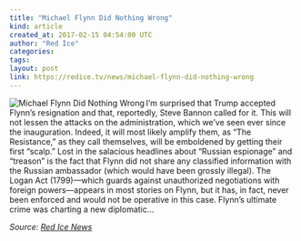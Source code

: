 ```yaml
---
title: "Michael Flynn Did Nothing Wrong"
kind: article
created_at: 2017-02-15 04:54:00 UTC
author: "Red Ice"
categories: 
tags: 
layout: post
link: https://redice.tv/news/michael-flynn-did-nothing-wrong
---
```



<!--
   Michael Flynn Did Nothing Wrong             # => "I Made a Pretty Gem - Planet.rb"
   https://redice.tv/news/michael-flynn-did-nothing-wrong               # => "http://poteland.com/blog/i-made-a-pretty-gem-planet-dot-rb/"
   2017-02-15 04:54:00 UTC              # => "2012-04-14 05:17:00 UTC"
   &lt;img align=&quot;left&quot; alt=&quot;Michael Flynn Did Nothing Wrong&quot; src=&quot;https://rdice.net/a/c/n/17/02150553-michael_flynn232.9cd7b47f.jpg&quot;&gt; I’m surprised that Trump accepted Flynn’s resignation and that, reportedly, Steve Bannon called for it. This will not lessen the attacks on the administration, which we’ve seen ever since the inauguration. Indeed, it will most likely amplify them, as “The Resistance,” as they call themselves, will be emboldened by getting their first “scalp.” Lost in the salacious headlines about “Russian espionage” and “treason” is the fact that Flynn did not share any classified information with the Russian ambassador (which would have been grossly illegal). The Logan Act (1799)—which guards against unauthorized negotiations with foreign powers—appears in most stories on Flynn, but it has, in fact, never been enforced and would not be operative in this case. Flynn’s ultimate crime was charting a new diplomatic…           # => "I’ve been hurting to write this ever since we had the idea of creating a Planet for Cubox..." (Continued)
   Red Ice News              # => "This is where I tell you stuff"
   red-ice-news              # => "this-is-where-i-tell-you-stuff"
   https://redice.tv/news               # => "http://poteland.com/articles"
           # => "programming planet"
                 # => "go ruby jekyll"
                 # => "http://poteland.com/images/site-logo.png"
   Red Ice                 # => "Pablo Astigarraga"
                   # => "poteland"
   http://twitter.com/            # => "http://twitter.com/poteland" -->
<img align="left" alt="Michael Flynn Did Nothing Wrong" src="https://rdice.net/a/c/n/17/02150553-michael_flynn232.9cd7b47f.jpg"> I’m surprised that Trump accepted Flynn’s resignation and that, reportedly, Steve Bannon called for it. This will not lessen the attacks on the administration, which we’ve seen ever since the inauguration. Indeed, it will most likely amplify them, as “The Resistance,” as they call themselves, will be emboldened by getting their first “scalp.” Lost in the salacious headlines about “Russian espionage” and “treason” is the fact that Flynn did not share any classified information with the Russian ambassador (which would have been grossly illegal). The Logan Act (1799)—which guards against unauthorized negotiations with foreign powers—appears in most stories on Flynn, but it has, in fact, never been enforced and would not be operative in this case. Flynn’s ultimate crime was charting a new diplomatic…<div class="">
    <i>Source: <a href="https://redice.tv/news">Red Ice News</a></i>
</div>
